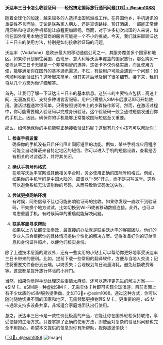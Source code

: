 **沃达丰三日卡怎么收验证码——轻松搞定国际旅行通讯问题[[TG💪+ @esim1088](https://t.me/s/esim1088)]**

随着全球化的加速，越来越多的人选择出国旅游或工作。在异国他乡，手机通讯的重要性不言而喻。无论是联系家人朋友，还是查询路线、预订酒店，一部能正常使用网络和电话的手机都能让旅程更加顺畅。然而，对于许多初次出国的人来说，如何在国外使用本地运营商的服务可能是一个不小的挑战。今天，我们就来聊聊沃达丰三日卡的使用方法，特别是如何接收验证码的问题。

沃达丰（Vodafone）是欧洲最大的移动通信公司之一，其服务覆盖多个国家和地区。如果你计划前往英国、西班牙、意大利等沃达丰覆盖的国家旅行，那么购买一张沃达丰三日卡无疑是一个非常明智的选择。这张卡不仅价格实惠，而且使用方便，能够满足你在国外的基本通讯需求。不过，有些用户可能会遇到一个问题：如何顺利收到验证码？这听起来简单，但其实背后涉及到了很多细节。接下来，我们将从几个方面为你详细解答。

首先，让我们了解一下沃达丰三日卡的基本信息。这张卡的主要特点包括：高速上网、无漫游费用、支持多种语言客服等。用户只需插入SIM卡后激活即可开始使用。激活过程通常很简单，只需按照说明书上的步骤操作即可。然而，在激活过程中，你可能需要输入验证码以完成身份验证。这个验证码一般会通过短信发送到你的手机上。因此，确保你的手机能够正常接收国际短信至关重要。

那么，如何确保你的手机能够正确接收验证码呢？这里有几个小技巧可以帮助你：

1. **检查手机设置**  
   确保你的手机没有开启任何阻止国际短信的功能。例如，某些手机或应用程序可能会自动屏蔽来自特定地区的短信。你可以进入手机的短信设置，查看是否有相关的过滤选项，并将其关闭。

2. **确认手机号码格式**  
   在填写沃达丰官网或其他相关平台时，务必使用正确的国际号码格式。例如，如果你的手机号码是中国大陆的，应该以“+86”开头，而不是只写区号。这样可以避免系统无法识别你的号码，从而导致验证码发送失败。

3. **尝试更换网络环境**  
   有时候，网络信号不佳也可能影响验证码的接收。如果你发现一直收不到验证码，不妨换个地方试试，比如切换到Wi-Fi或者移动数据连接。此外，也可以考虑重启手机，有时候简单的重启就能解决问题。

4. **联系客服寻求帮助**  
   如果以上方法都无法奏效，最直接的办法就是联系沃达丰的客服团队。他们的专业人员会根据你的具体情况提供个性化的解决方案。记得准备好你的订单信息和身份证件照片，以便他们核实身份。

除了上述技术层面的建议外，还有一些实用的小贴士可以帮助你更好地享受沃达丰三日卡带来的便利。比如，提前下载一些常用的翻译软件，方便与当地人交流；记住将重要文件备份到云端，以防丢失；合理规划每日流量消耗，避免超额收费等等。这些都是提升旅行体验的小窍门。

当然，如果你觉得手动处理这些事情太麻烦，还可以选择更先进的解决方案——eSIM卡。eSIM是一种虚拟SIM卡，无需实体卡片即可实现全球漫游。目前市面上有不少优质的eSIM服务提供商，比如TG💪+ @esim1088。通过这种方式，你可以随时随地切换不同的国家和地区，无需频繁更换物理SIM卡。更重要的是，eSIM卡通常支持多设备共享，非常适合家庭或团队出行使用。

总之，沃达丰三日卡是一款性价比极高的产品，它能让你在国外轻松保持联络，享受便捷的生活方式。只要掌握了正确的使用方法，即使面对复杂的验证码问题也完全不用担心。希望本文提供的信息对你有所帮助，祝你旅途愉快！

[[TG💪+ @esim1088](https://t.me/s/esim1088) ![Image](https://i.postimg.cc/4NQfJmqS/Snipaste-2025-05-13-00-14-12.png)]